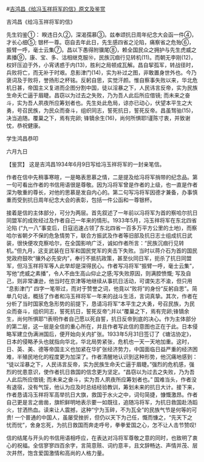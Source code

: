 #[吉鸿昌《给冯玉祥将军的信》原文及鉴赏](https://www.vrrw.net/wx/10269.html)

吉鸿昌《给冯玉祥将军的信》

先生钧鉴①： 睽违日久②，深渴孺慕③。兹奉颂抗日周年纪念大会函一件④，才长心细⑤; 银杯一尊。窃自去年此日，先生感四省之沦陷，痛察省之危殆⑥，振臂一呼，毫士云集⑦。昌以下愚得附骥尾⑧，赖全国民众之拥护与先生虎威之素播⑨，康、宝、多、沽相继克服⑩，民族沉痼行见转机(11)。而朝无李刚(12)，权奸压迫于外，小宵诱惑于内(13)，胜利之局顿成瓦解。昌自挈孤军，转战径时，兵败将亡，而无补于时艰。息影津门(14)，实为补过之图，非敢置身世外也。今乃褒词及于败将，誉扬形之杯铭。反躬自思，实觉汗颜。惟自察事失败以来，华北危机日甚，帝国主义复进而企图分割中国，徒以淫暴之下，人民讳言反帝，实为民族生命夭亡逼于眉睫。昌窃以为过去之失败，乃为吾人此后所应借镜; 而未来之奋斗，实为吾人夙夜所应筹划者也。先生处此危局，谅亦已动心，伏望本平生之大勇，号召民族，为民众而奋斗，组织同志，誓死抗日，誓死反帝。昌虽驽骀(15)，决当追随。覆巢之下，焉有完卵; 锋镝余生(16)，尚何所惧耶!谨陈寸衷，并致谢忱，恭祝健康。

学生鸿昌恭叩

六月九日



【鉴赏】 这是吉鸿昌1934年6月9日写给冯玉祥将军的一封亲笔信。

作者在信中先稍事寒暄，一是略表思慕之情，二是提及给冯将军捎带的纪念品。第一句可看出作者的书信用语很是尊敬。因为冯将军曾是作者的上级，也一直是作者深为敬重的尊长，对他的思慕是发自内心的。第二句写冯将军因德才兼备，办事慎重而受到抗日周年纪念大会的表彰，包括一件公函和一尊银杯。

接着是信的主体部分，可分为两层。首先叙述了一年前以冯将军为首的察哈尔抗日同盟军的成败经过及作者自己一年来的情形。1933年5月，冯玉祥将军在东北四省沦陷 (“九一八”事变后，日寇迅速占领了东北四省一百多万平方公里的土地)，而察哈尔省朝夕不保的危急情势下，联合方振武及作者等旧部及抗日志士组成抗日武装，很快便攻克察哈尔，在全国影响广泛，诚如作者所言：“民族沉痼行见转机。”但九月，这支武装在日军和国民党军的夹击下失败。当时以蒋介石为首的国民党政府鼓吹“攘外必先安内”，奉行不抵抗政策，甚至伙同日军，扼杀了抗日同盟军，但冯玉祥将军等人此举却是深得民心。作者写冯将军“振臂一呼，毫士云集”，写他“虎威之素播”，令人不由生高山仰止之感;写失败原因，则满腔愤慨; 写及自己，则非常谦逊，他当时在京津等地继续从事抗日活动，可谓矢志不渝，但只用 “息影津门” 四字一笔带过，而对于赞誉之词，他竟以“败将”的身份“反躬自思”。简单几句话，概括了作者和冯玉祥将军一年来的战斗生活，言词真挚。其次，作者在分析了当时国家危急形势的前提下，恳请冯将军“本平生之大勇，号召民族，为民众而奋斗，组织同志，誓死抗日，誓死反帝”;并以“覆巢之下，焉有完卵;锋镝余生，尚何所惧耶”!表明作者自己愿以死自誓，抗日反帝到底的决心。作为主体部分的第二层，这一层是全信的重心所在，并且作者写此信的意图也正在于此。日本侵略军建立伪满洲国后，便开始向关内扩张。1933年5月31日签订了《塘沽协定》，日本的侵略矛头也就指向华北，华北局势紧张，危机也一天一天地加重。这时，日、英、美、德等帝国主义也加紧在华扩张经济势力，中国面临日益严重的经济困难，半殖民地化的程度更为加深了。作者清醒地认识到这种形势，他沉痛地感到： “徒以淫暴之下，人民讳言反帝，实为民族生命夭亡逼于眉睫。”强烈的危机感，强烈的忧患意识，使作者抗日救国的信念更为坚定。“昌窃以为过去之失败，乃为吾人此后所应借镜; 而未来之奋斗，实为吾人夙夜所应筹划者也。” 国难当头，作者没有退宿，没有气馁，他认为应及时总结经验教训，筹划未来的抗日大计。接下来，作者恳请冯玉祥将军高举抗日大旗，救国于水火之中，词句简捷，慷慨激昂。作者自己更是言之凿凿，旗帜鲜明地表示要一如既往，追随冯将军，为抗日救国赴汤蹈火，甘洒热血。读来让人震撼，这种“宁为玉碎，不为瓦全”的民族气节是何等的可贵! 一个普通的中国人，虽屡受挫折，但仍以天下为己任，慨而慷之，“先天下之忧而忧”，舍身忘死，为抗日救国而奔走呼号，拳拳爱国之心，怎不让人击节赞叹!

信的结尾与开头的书信用语相呼应，在表达对冯将军尊敬之意的同时，也致明了衷心的祝福。全信寥寥四百余字，言简意赅、词约意丰，且文辞畅达、声情并茂、层次井然，饱含爱国激情和高尚的人格力量。


